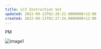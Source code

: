 ```yaml
---
title: LC3 Instruction Set
updated: 2022-09-13T02:28:22.0000000+12:00
created: 2022-09-13T02:27:24.0000000+12:00
---
```


PM

![image1](../../../resources/02b432d7af144e0694164e107a210a64.png)
